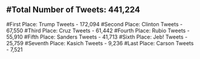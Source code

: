 #Total Number of Tweets: 441,224 
---
#First Place: Trump Tweets - 172,094
#Second Place: Clinton Tweets - 67,550
#Third Place: Cruz Tweets - 61,442
#Fourth Place: Rubio Tweets - 55,910
#Fifth Place: Sanders Tweets - 41,713
#Sixth Place: Jeb! Tweets - 25,759
#Seventh Place: Kasich Tweets - 9,236
#Last Place: Carson Tweets - 7,521
